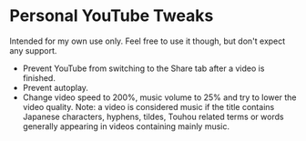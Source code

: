 # Personal YouTube Tweaks
Intended for my own use only. Feel free to use it though, but don't expect any
support.
* Prevent YouTube from switching to the Share tab after a video is finished.
* Prevent autoplay.
* Change video speed to 200%, music volume to 25% and try to lower the video
quality.
Note: a video is considered music if the title contains Japanese characters,
hyphens, tildes, Touhou related terms or words generally appearing in videos
containing mainly music.
